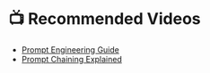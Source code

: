 # 📺 Recommended Videos

- [Prompt Engineering Guide](https://www.youtube.com/watch?v=dOxUroR57xs)
- [Prompt Chaining Explained](https://www.youtube.com/watch?v=Fp-ue4UCE3s)